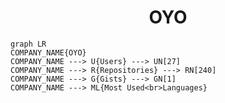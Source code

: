 <h1 align="center">OYO</h1>

```mermaid
graph LR
COMPANY_NAME{OYO}
COMPANY_NAME ---> U{Users} ---> UN[27]
COMPANY_NAME ---> R{Repositories} ---> RN[240]
COMPANY_NAME ---> G{Gists} ---> GN[1]
COMPANY_NAME ---> ML{Most Used<br>Languages}
```
